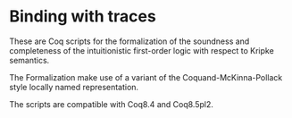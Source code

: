 # Binding with traces

These are Coq scripts for the formalization of the soundness and
completeness of the intuitionistic first-order logic with respect to
Kripke semantics.

The Formalization make use of a variant of the Coquand-McKinna-Pollack
style locally named representation.

The scripts are compatible with Coq8.4 and Coq8.5pl2.
